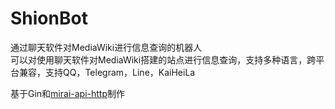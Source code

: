 # ShionBot
通过聊天软件对MediaWiki进行信息查询的机器人  
可以对使用聊天软件对MediaWiki搭建的站点进行信息查询，支持多种语言，跨平台兼容，支持QQ，Telegram，Line，KaiHeiLa

基于Gin和[mirai-api-http](https://github.com/project-mirai/mirai-api-http)制作